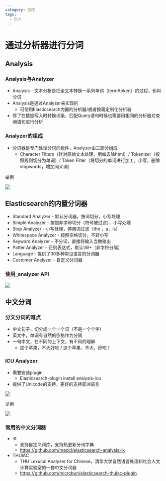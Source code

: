 ```yaml
---
category: 监控
tags:
  - ELK
---
```


# 通过分析器进行分词

## Analysis

### Analysis与Analyzer

* Analysis - 文本分析是把全文本转换一系列单词（term/token）的过程，也叫分词
* Analysis是通过Analyzer来实现的
  * 可使用Elasticsearch内置的分析器/或者按需定制化分析器
* 除了在数据写入时转换词条，匹配Query语句时候也需要用相同的分析器对查询语句进行分析

### Analyzer的组成

* 分词器是专门处理分词的组件，Analyzer由三部分组成
  * Character Filters（针对原始文本处理，例如去除html）/ Tokenizer（按照规则切分为单词）/ Token Filter（将切分的单词进行加工，小写，删除stopwords，增加同义词）

举例

![](https://gitee.com/clay-wangzhi/blogImg/raw/master/blogImg/1568094953293.png)

## Elasticsearch的内置分词器

* Standard Analyzer - 默认分词器，按词切分，小写处理
* Simple Analyzer - 按照非字母切分（符号被过滤），小写处理
* Stop Analyzer - 小写处理，停用词过滤（the ，a，is）
* Whitespace Analyzer - 按照空格切分，不转小写
* Keyword Analyzer - 不分词，直接将输入当做输出
* Patter Analyzer - 正则表达式，默认\W+（非字符分隔）
* Language - 提供了30多种常见语言的分词器
* Customer Analyzer  - 自定义分词器

### 使用_analyzer API

![](https://gitee.com/clay-wangzhi/blogImg/raw/master/blogImg/1568095742575.png)

## 中文分词

### 分文分词的难点

* 中文句子，切分成一个一个词（不是一个个字）
* 英文中，单词有自然的空格作为分隔
* 一句中文，在不同的上下文，有不同的理解
  * 这个苹果，不大好吃 / 这个苹果，不大，好吃！

### ICU Analyzer

* 需要安装plugin
  * Elasticsearch-plugin install analysis-icu
* 提供了Unicode的支持，更好的支持亚洲语言

![](https://gitee.com/clay-wangzhi/blogImg/raw/master/blogImg/1568096106355.png)

举例

![](https://gitee.com/clay-wangzhi/blogImg/raw/master/blogImg/1568096123515.png)

### 常用的中文分词器

* IK
  * 支持自定义词库，支持热更新分词字典
  * https://github.com/medcl/elasticsearch-analysis-ik
* THUlAC
  * THU Lexucal Analyzer for Chinese，清华大学自然语言处理和社会人文计算实验室的一套中文分词器
  * https://github.com/microbun/elasticsearch-thulac-plugin